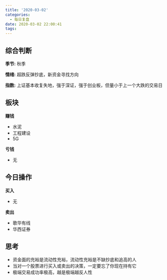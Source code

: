```yaml
---
title: '2020-03-02'
categories:
  - 每日复盘
date: 2020-03-02 22:00:41
tags:
---
```

## 综合判断
**季节:** 秋季

**情绪:** 超跌反弹抄底，新资金寻找方向

**指数:** 上证基本收复失地，强于深证，强于创业板，但量小于上一个大跌的交易日

## 板块
**赚钱**

- 水泥
- 工程建设
- 5G

**亏钱**

- 无

## 今日操作
**买入**

- 无


**卖出**

- 歌华有线
- 华西证券

## 思考
- 资金面的充裕是流动性充裕，流动性充裕是不缺抄底和追高的人
- 当对一个股票进行买入或卖出的决策，一定要忘了你现在持有它
- 极端交易成功率极高，越是极端越反人性